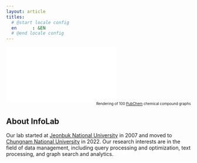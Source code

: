 ```yaml
---
layout: article
titles:
  # @start locale config
  en      : &EN      
  # @end locale config
---
```

<div class="video-container">
    <iframe src="bloom-graph.html" allowfullscreen="" frameborder="0"></iframe>
</div>
<div align="right" style="font-size: 0.7em;">
Rendering of 100 <a href="https://pubchem.ncbi.nlm.nih.gov">PubChem</a> chemical compound graphs
</div>

## About InfoLab

Our lab started at <a href="www.jbnu.ac.kr">Jeonbuk National University</a> in 2007 and moved to <a href="www.cnu.ac.kr">Chungnam National University</a> in 2022. Our research interests are in the field of data management, including query processing and optimization, text processing, and graph search and analytics.
